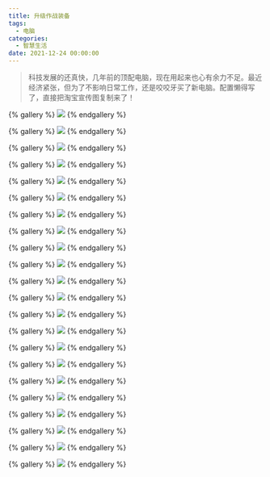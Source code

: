 ```yaml
---
title: 升级作战装备
tags:
  - 电脑
categories:
  - 智慧生活
date: 2021-12-24 00:00:00
---
```


> 科技发展的还真快，几年前的顶配电脑，现在用起来也心有余力不足。最近经济紧张，但为了不影响日常工作，还是咬咬牙买了新电脑。配置懒得写了，直接把淘宝宣传图复制来了！

<!-- more -->

{% gallery %}
![](https://cdn.dusays.com/2021/12/416-1.jpg/1)
{% endgallery %}

{% gallery %}
![](https://cdn.dusays.com/2021/12/416-2.jpg/1)
{% endgallery %}

{% gallery %}
![](https://cdn.dusays.com/2021/12/416-3.jpg/1)
{% endgallery %}

{% gallery %}
![](https://cdn.dusays.com/2021/12/416-4.jpg/1)
{% endgallery %}

{% gallery %}
![](https://cdn.dusays.com/2021/12/416-5.jpg/1)
{% endgallery %}

{% gallery %}
![](https://cdn.dusays.com/2021/12/416-6.jpg/1)
{% endgallery %}

{% gallery %}
![](https://cdn.dusays.com/2021/12/416-7.jpg/1)
{% endgallery %}

{% gallery %}
![](https://cdn.dusays.com/2021/12/416-8.jpg/1)
{% endgallery %}

{% gallery %}
![](https://cdn.dusays.com/2021/12/416-9.jpg/1)
{% endgallery %}

{% gallery %}
![](https://cdn.dusays.com/2021/12/416-10.jpg/1)
{% endgallery %}

{% gallery %}
![](https://cdn.dusays.com/2021/12/416-11.jpg/1)
{% endgallery %}

{% gallery %}
![](https://cdn.dusays.com/2021/12/416-12.jpg/1)
{% endgallery %}

{% gallery %}
![](https://cdn.dusays.com/2021/12/416-13.jpg/1)
{% endgallery %}

{% gallery %}
![](https://cdn.dusays.com/2021/12/416-14.jpg/1)
{% endgallery %}

{% gallery %}
![](https://cdn.dusays.com/2021/12/416-15.jpg/1)
{% endgallery %}

{% gallery %}
![](https://cdn.dusays.com/2021/12/416-16.jpg/1)
{% endgallery %}

{% gallery %}
![](https://cdn.dusays.com/2021/12/416-17.jpg/1)
{% endgallery %}

{% gallery %}
![](https://cdn.dusays.com/2021/12/416-18.jpg/1)
{% endgallery %}

{% gallery %}
![](https://cdn.dusays.com/2021/12/416-19.jpg/1)
{% endgallery %}

{% gallery %}
![](https://cdn.dusays.com/2021/12/416-20.jpg/1)
{% endgallery %}

{% gallery %}
![](https://cdn.dusays.com/2021/12/416-21.jpg/1)
{% endgallery %}

{% gallery %}
![](https://cdn.dusays.com/2021/12/416-22.jpg/1)
{% endgallery %}

